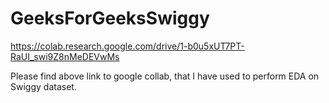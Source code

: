# GeeksForGeeksSwiggy

https://colab.research.google.com/drive/1-b0u5xUT7PT-RaUI_swi9Z8nMeDEVwMs

Please find above link to google collab, that I have used to perform EDA on Swiggy dataset.

